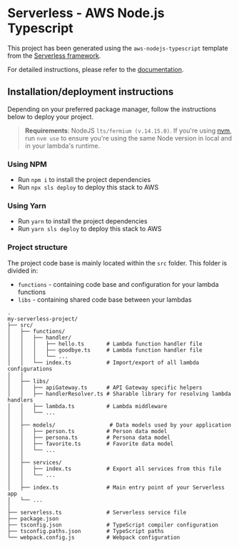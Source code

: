 # Serverless - AWS Node.js Typescript

This project has been generated using the `aws-nodejs-typescript` template from the [Serverless framework](https://www.serverless.com/).

For detailed instructions, please refer to the [documentation](https://www.serverless.com/framework/docs/providers/aws/).

## Installation/deployment instructions

Depending on your preferred package manager, follow the instructions below to deploy your project.

> **Requirements**: NodeJS `lts/fermium (v.14.15.0)`. If you're using [nvm](https://github.com/nvm-sh/nvm), run `nvm use` to ensure you're using the same Node version in local and in your lambda's runtime.

### Using NPM

- Run `npm i` to install the project dependencies
- Run `npx sls deploy` to deploy this stack to AWS

### Using Yarn

- Run `yarn` to install the project dependencies
- Run `yarn sls deploy` to deploy this stack to AWS


### Project structure

The project code base is mainly located within the `src` folder. This folder is divided in:

- `functions` - containing code base and configuration for your lambda functions
- `libs` - containing shared code base between your lambdas

```
.
my-serverless-project/
├── src/
│   ├── functions/
│   │   ├── handler/
│   │   │   ├── hello.ts       # Lambda function handler file
│   │   │   ├── goodbye.ts     # Lambda function handler file
│   │   │   └── ...
│   │   └── index.ts           # Import/export of all lambda configurations
│   │
│   ├── libs/
│   │   ├── apiGateway.ts      # API Gateway specific helpers
│   │   ├── handlerResolver.ts # Sharable library for resolving lambda handlers
│   │   ├── lambda.ts          # Lambda middleware
│   │   └── ...
│   │
│   ├── models/                 # Data models used by your application
│   │   ├── person.ts          # Person data model
│   │   ├── persona.ts         # Persona data model
│   │   ├── favorite.ts        # Favorite data model
│   │   └── ...
│   │
│   ├── services/
│   │   ├── index.ts           # Export all services from this file
│   │   └── ...
│   │
│   ├── index.ts               # Main entry point of your Serverless app
│   └── ...
│
├── serverless.ts              # Serverless service file
├── package.json
├── tsconfig.json              # TypeScript compiler configuration
├── tsconfig.paths.json        # TypeScript paths
└── webpack.config.js          # Webpack configuration
```

